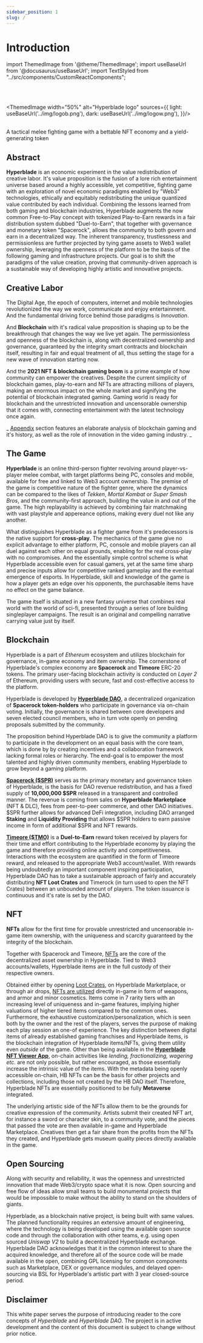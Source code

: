 ```yaml
---
sidebar_position: 1
slug: /
---
```


# Introduction

import ThemedImage from '@theme/ThemedImage';
import useBaseUrl from '@docusaurus/useBaseUrl';
import TextStyled from "../src/components/CustomReactComponents";

<br/>
<br/>

<ThemedImage width="50%" alt="Hyperblade logo" sources={{    light: useBaseUrl('../img/logob.png'),    dark: useBaseUrl('../img/logow.png'),  }}/>

<br/>
<TextStyled fontStyle="italic" fontSize="1.4rem">A tactical melee fighting game with a bettable NFT economy and a yield-generating token</TextStyled>

<br/>

## Abstract

<p className="abstract">
<b>Hyperblade</b> is an economic experiment in the value redistribution of creative labor. 
It's value proposition is the fusion of a lore rich entertainment universe based around a highly accessible, yet competitive, fighting game with an exploration of novel economic paradigms enabled by "Web3" technologies, ethically and equitably redistributing the unique quantized value contributed by each individual.
Combining the lessons learned from both gaming and blockchain industries, Hyperblade augments the now common Free-to-Play concept with tokenized Play-to-Earn rewards in a fair distribution system dubbed "Duel-to-Earn", that together with governance and monetary token "Spacerock", allows the community to both govern and earn in a decentralized way.
The inherent transparency, trustlessness and permissionless are further projected by tying game assets to Web3 wallet ownership, leveraging the openness of the platform to be the basis of the following gaming and infrastructure projects.
Our goal is to shift the paradigms of the value creation, proving that community-driven approach is a sustainable way of developing highly artistic and innovative projects.
</p>

## Creative Labor

The Digital Age, the epoch of computers, internet and mobile technologies revolutionized the way we work, communicate and enjoy entertainment. And the fundamental driving force behind those paradigms is _Innovation_.

And **Blockchain** with it's radical value proposition is shaping up to be the breakthrough that changes the way we live yet again.
The permissionless and openness of the blockchain is, along with decentralized ownership and governance, guaranteed by the integrity smart contracts and blockchain itself, resulting in fair and equal treatment of all, thus setting the stage for a new wave of innovation starting now.

And the **2021 NFT & blockchain gaming boom** is a prime example of how community can empower the creatives.
Despite the current simplicity of blockchain games, play-to-earn and NFTs are attracting millions of players, making an enormous impact on the whole market and signifying the potential of blockchain integrated gaming. Gaming world is ready for blockchain and the unrestricted innovation and uncensorable ownership that it comes with, connecting entertainment with the latest technology once again.

_
[Appendix](Appendix) section features an elaborate analysis of blockchain gaming and it's history, as well as the role of innovation in the video gaming industry.
_

## The Game

**Hyperblade** is an online third-person fighter revolving around player-vs-player melee combat, with target platforms being PC, consoles and mobile, available for free and linked to Web3 account ownership.
The premise of the game is competitive nature of the fighter genre,
where the dynamics can be compared to the likes of _Tekken_, _Mortal Kombat_ or _Super Smash Bros_,
and the community-first approach, building the value in and out of the game.
The high replayability is achieved by combining fair matchmaking with vast playstyle and appereance options, making every duel not like any another.

What distinguishes Hyperblade as a fighter game from it's predecessors is the native support for **cross-play**.
The mechanics of the game give no explicit advantage to either platform, PC, console and mobile players can all duel against each other on equal grounds, enabling for the real cross-play with no compromises.
And the essentially simple control scheme is what Hyperblade accessible even for casual gamers, yet at the same time sharp and precise inputs allow for competitive ranked gameplay and the eventual emergence of esports.
In Hyperblade, skill and knowledge of the game is how a player gets an edge over his opponents, the purchasable items have no effect on the game balance.

The game itself is situated in a new fantasy universe that combines real world with the world of sci-fi, presented through a series of lore building singleplayer campaigns. The result is an original and compelling narrative carrying value just by itself.

## Blockchain

Hyperblade is a part of _Ethereum_ ecosystem and utilizes blockchain for governance, in-game economy and item ownership. The cornerstone of Hyperblade's complex economy are **Spacerock** and **Timeore** ERC-20 tokens. The primary user-facing blockchain activity is conducted on _Layer 2_ of Ethereum, providing users with secure, fast and cost-effective access to the platform.

Hyperblade is developed by **[Hyperblade DAO](Governance)**, a decentralized organization of **Spacerock token-holders** who participate in governance via on-chain voting.
Initially, the governance is shared between core developers and seven elected council members, who in turn vote openly on pending proposals submitted by the community.

The proposition behind Hyperblade DAO is to give the community a platform to participate in the development on an equal basis with the core team, which is done by by creating incentives and a collaboration framework lacking formal roles or hierarchy.
The end-goal is to empower the most talented and highly driven community members, enabling Hyperblade to grow beyond a gaming platform.

<!-- With the accessibility and the best gaming experience in mind, _Hyperblade has to be a fundamentally egalitarian platform_. Free-to-Play distribution, decentralized governance/ownership and unrestricted blockchain interactivity are the key for equity of all of the participants. -->

**[Spacerock ($SPR)](Blockchain)** serves as the primary monetary and governance token of Hyperblade, is the basis for DAO revenue redistribution, and has a fixed supply of **10,000,000 $SPR** released in a transparent and controlled manner.
The revenue is coming from sales on **Hyperblade Marketplace** (NFT & DLC), fees from peer-to-peer commerce, and other DAO initiatives.
$SPR further allows for advanced DeFi integration, including DAO arranged **Staking** and **Liquidity Providing** that allows $SPR holders to earn passive income in form of additional $SPR and NFT rewards.

**[Timeore ($TMO)](Blockchain#timeore)** is a **Duel-to-Earn** reward token received by players for their time and effort contributing to the Hyperblade economy by playing the game and therefore providing online activity and competitiveness. Interactions with the ecosystem are quantified in the form of Timeore reward, and released to the appropriate Web3 account/wallet.
With rewards being undoubtedly an important component inspiring participation,
Hyperblade DAO has to take a sustainable approach of fairly and accurately distributing **NFT Loot Crates** and Timerock (in turn used to open the NFT Crates) between an unbounded amount of players. The token issuance is continuous and it's rate is set by the DAO.

## NFT

**NFTs** allow for the first time for provable unrestricted and uncensorable in-game item ownership, with the uniqueness and scarcity guaranteed by the integrity of the blockchain.

Together with Spacerock and Timeore, [NFTs](NFT) are the core of the decentralized asset ownership in Hyperblade. Tied to Web3 accounts/wallets, Hyperblade items are in the full custody of their respective owners.

Obtained either by opening [Loot Crates](NFT#loot-crates--item-rarity), on Hyperblade Marketplace, or through air drops, [NFTs are utilized](NFT#nft-types) directly in-game in form of weapons, and armor and minor cosmetics.
Items come in 7 rarity tiers with an increasing level of uniqueness and in-game features, implying higher valuations of higher tiered items compared to the common ones.
Furthermore, the exhaustive customization/personalization, which is seen both by the owner and the rest of the players, serves the purpose of making each play session an one-of experience.
The key distinction between digital items of already established gaming franchises and Hyperblade items, is the blockchain integration of Hyperblade items/NFTs, giving them utility even _outside_ of the game.
Other than being available in the **[Hyperblade NFT Viewer App](NFT#hyperblade-nft-viewer-app)**, on-chain activities like _lending, fractionalizing, wagering etc._ are not only possible, but rather encouraged, as those essentially increase the intrinsic value of the items.
With the metadata being openly accessible on-chain, HB NFTs can be the basis for other projects and collections, including those not created by the HB DAO itself. Therefore, Hyperblade NFTs are essentially positioned to be fully **Metaverse** integrated.

The underlying artistic side of the NFTs allow them to be the grounds for creative expression of the community. Artists submit their created NFT art, for instance a sword or character skin, to a community vote, and the pieces that passed the vote are then available in-game and Hyperblade Marketplace. Creatives then get a fair share from the profits from the NFTs they created, and Hyperblade gets museum quality pieces directly available in the game.

## Open Sourcing

Along with security and reliability, it was the openness and unrestricted innovation that made Web3/crypto space what it is now.
Open sourcing and free flow of ideas allow small teams to build monumental projects that would be impossible to make without the ability to stand on the shoulders of giants.

Hyperblade, as a blockchain native project, is being built with same values.
The planned functionality requires an extensive amount of engineering, where the technology is being developed using the available open source code and through the collaboration with other teams, e.g. using open sourced _Uniswap V2_ to build a decentralized Hyperblade exchange. Hyperblade DAO acknowledges that it in the common interest to share the acquired knowledge, and therefore all of the source code will be made available in the open, combining GPL licensing for common components such as Marketplace, DEX or governance modules, and delayed open-sourcing via BSL for Hyperblade's artistic part with 3 year closed-source period.

## Disclaimer

This white paper serves the purpose of introducing reader to the core concepts of _Hyperblade_ and _Hyperblade DAO_. The project is in active development and the content of this document is subject to change without prior notice.

<br/>
